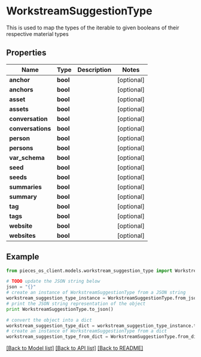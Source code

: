 # WorkstreamSuggestionType

This is used to map the types of the iterable to given booleans of their respective material types

## Properties
Name | Type | Description | Notes
------------ | ------------- | ------------- | -------------
**anchor** | **bool** |  | [optional] 
**anchors** | **bool** |  | [optional] 
**asset** | **bool** |  | [optional] 
**assets** | **bool** |  | [optional] 
**conversation** | **bool** |  | [optional] 
**conversations** | **bool** |  | [optional] 
**person** | **bool** |  | [optional] 
**persons** | **bool** |  | [optional] 
**var_schema** | **bool** |  | [optional] 
**seed** | **bool** |  | [optional] 
**seeds** | **bool** |  | [optional] 
**summaries** | **bool** |  | [optional] 
**summary** | **bool** |  | [optional] 
**tag** | **bool** |  | [optional] 
**tags** | **bool** |  | [optional] 
**website** | **bool** |  | [optional] 
**websites** | **bool** |  | [optional] 

## Example

```python
from pieces_os_client.models.workstream_suggestion_type import WorkstreamSuggestionType

# TODO update the JSON string below
json = "{}"
# create an instance of WorkstreamSuggestionType from a JSON string
workstream_suggestion_type_instance = WorkstreamSuggestionType.from_json(json)
# print the JSON string representation of the object
print WorkstreamSuggestionType.to_json()

# convert the object into a dict
workstream_suggestion_type_dict = workstream_suggestion_type_instance.to_dict()
# create an instance of WorkstreamSuggestionType from a dict
workstream_suggestion_type_from_dict = WorkstreamSuggestionType.from_dict(workstream_suggestion_type_dict)
```
[[Back to Model list]](../README.md#documentation-for-models) [[Back to API list]](../README.md#documentation-for-api-endpoints) [[Back to README]](../README.md)


